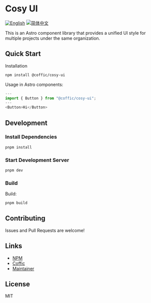 # Cosy UI

[![English](https://img.shields.io/badge/English-Click-yellow)](README.md)
[![简体中文](https://img.shields.io/badge/中文文档-点击查看-orange)](README-zh.md)

This is an Astro component library that provides a unified UI style for multiple projects under the same organization.

## Quick Start

Installation

```bash
npm install @coffic/cosy-ui
```

Usage in Astro components:

```js
---
import { Button } from "@coffic/cosy-ui";
---
<Button>Hi</Button>
```

## Development

### Install Dependencies

```bash
pnpm install
```

### Start Development Server

```bash
pnpm dev
```

### Build

Build:

```bash
pnpm build
```

## Contributing

Issues and Pull Requests are welcome!

## Links

- [NPM](https://www.npmjs.com/package/@coffic/cosy-ui)
- [Coffic](https://coffic.cn)
- [Maintainer](https://github.com/nookery)

## License

MIT
